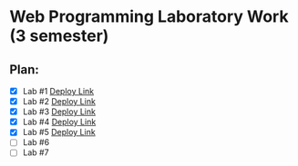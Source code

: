 # Web Programming Laboratory Work (3 semester)
## Plan:
- [x] Lab #1  [Deploy Link](https://shavuhas.github.io/web-3-semester)
- [x] Lab #2  [Deploy Link](https://shavuhas.github.io/web-3-lab-2/main)
- [x] Lab #3  [Deploy Link](https://shavuhas.github.io/web-3-lab-3/responsive)
- [x] Lab #4  [Deploy Link](https://shavuhas.github.io/web-3-lab-4)
- [x] Lab #5  [Deploy Link](https://shavuhas.github.io/web-3-lab-5)
- [ ] Lab #6
- [ ] Lab #7